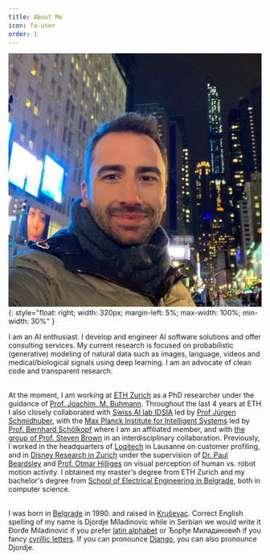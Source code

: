 ```yaml
---
title: About Me
icon: fa-user
order: 1
---
```


![image](assets/images/main.jpg){: style="float: right;  width: 320px; margin-left: 5%; max-width: 100%; min-width: 30%" }

I am an AI enthusiast. 
I develop and engineer AI software solutions and offer consulting services. 
My current research is focused on probabilistic (generative) modeling of natural data such as images, language, videos and medical/biological signals using deep learning.
I am an advocate of clean code and transparent research.
<br><br>

At the moment, I am working at [ETH Zurich](https://ethz.ch/en.html) as a PhD researcher under the guidance of 
[Prof. Joachim. M. Buhmann](https://inf.ethz.ch/people/person-detail.buhmann.html).
Throughout the last 4 years at ETH I also closely collaborated with [Swiss AI lab IDSIA](http://idsia.ch/) led by [Prof Jürgen Schmidhuber](https://people.idsia.ch/~juergen/), 
with the [Max Planck Institute for Intelligent Systems](http://ei.is.tuebingen.mpg.de/) led by [Prof. 
Bernhard Schölkopf](http://ei.is.tuebingen.mpg.de/person/bs) where I am an affiliated member, 
and with [the group of Prof. Steven Brown](https://www.pharma.uzh.ch/en/research/chronobiology/areas/chronobiology.html) in an interdisciplinary collaboration.
Previously, I worked in the headquarters of [Logitech](https://www.logitech.com/en-ch) in Lausanne on customer profiling, 
and in [Disney Research in Zurich](https://studios.disneyresearch.com/about-us/) under the supervision of [Dr. Paul Beardsley](https://studios.disneyresearch.com/people/paul-beardsley/) and [Prof. Otmar Hilliges](https://ait.ethz.ch/people/hilliges/) on visual perception of human vs. robot motion activity.
I obtained my master's degree from ETH Zurich and my bachelor's degree from [School of Electrical Engineering in Belgrade](https://www.etf.bg.ac.rs/en#gsc.tab=0), both in computer science.
<br><br>

I was born in [Belgrade](https://en.wikipedia.org/wiki/Belgrade) in 1990. and raised in [Kruševac](https://en.wikipedia.org/wiki/Kru%C5%A1evac). Correct English spelling of my name is Djordje Miladinovic 
while in Serbian we would write it Đorđe Miladinović if you prefer [latin alphabet](https://en.wikipedia.org/wiki/Gaj%27s_Latin_alphabet)
or Ђорђе Миладиновић if you fancy [cyrillic letters](https://en.wikipedia.org/wiki/Serbian_Cyrillic_alphabet). If you can pronounce [Django](https://www.imdb.com/title/tt1853728/), you can also pronounce Djordje.

